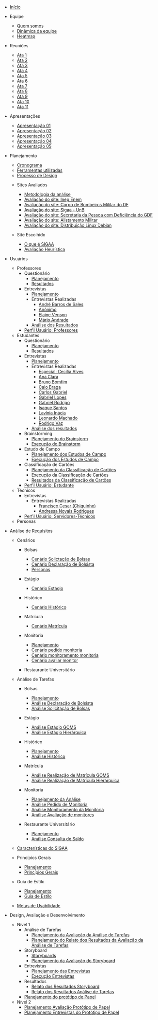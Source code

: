 * [Início](/)

* Equipe
  - [Quem somos](Equipe/QuemSomos.md)
  - [Dinâmica da equipe](Equipe/DinamicaEquipe.md)
  - [Heatmap](Equipe/Heatmap.md)
    
* Reuniões
  - [Ata 1](atas/Ata_01.md)
  - [Ata 2](atas/Ata_02.md)
  - [Ata 3](atas/Ata_03.md)
  - [Ata 4](atas/Ata_04.md)
  - [Ata 5](atas/Ata_05.md)
  - [Ata 6](atas/Ata_06.md)
  - [Ata 7](atas/Ata_07.md)
  - [Ata 8](atas/Ata_08.md)
  - [Ata 9](atas/Ata_09.md)
  - [Ata 10](atas/Ata_10.md)
  - [Ata 11](atas/Ata_11.md)

* Apresentações
  - [Apresentação 01](Entregas/Entrega01.md)
  - [Apresentação 02](Entregas/Entrega02.md)
  - [Apresentação 03](Entregas/Entrega03.md)
  - [Apresentação 04](Entregas/Entrega04.md)
  - [Apresentação 05](Entregas/Entrega5.md)
    
* Planejamento 
  - [Cronograma](planejamento/Cronograma.md)
  - [Ferramentas utilizadas](planejamento/Ferramentas.md)
  - [Processo de Design](planejamento/PlanejamentoDesign.md) 
    
   
  * Sites Avaliados
    - [Metodologia da análise](planejamento/SitesAvaliados/AnaliseSites.md)
    - [Avaliação do site: Inep Enem](planejamento/SitesAvaliados/Site_enem.md)
    - [Avaliação do site:  Corpo de Bombeiros Militar do DF](planejamento/SitesAvaliados/CBMDF.md)
    - [Avaliação do site: Sigaa - UnB](planejamento/SitesAvaliados/Site_Sigaa.md)
    - [Avaliação do site: Secretaria da Pessoa com Deficiência do GDF](planejamento/SitesAvaliados/Site_Secretaria_PND_GDF.md)
    - [Avaliação do site: Alistamento Militar](planejamento/SitesAvaliados/AlistamentoMilitar.md)
    - [Avaliação do site: Distribuição Linux Debian](planejamento/SitesAvaliados/Site_Debian.md)

   * Site Escolhido
     - [O que é SIGAA](planejamento/SiteEscolhidoSIGAA/SIGAA.md)
     - [Avaliação Heurística](planejamento/SiteEscolhidoSIGAA/Avaliação_Heuristica_SIGAA.md)

* Usuários
    * Professores
        * Questionário
            - [Planejamento](PerfilUsuario/Professores/Questionarios/Planejamento.md)
            - [Resultados](PerfilUsuario/Professores/Questionarios/AnaliseResultados.md)
        * Entrevistas
            - [Planejamento](PerfilUsuario/Professores/Entrevistas/PlanejamentoProfessores.md)
            * Entrevistas Realizadas
                - [André Barros de Sales](PerfilUsuario/Professores/Entrevistas/Gravacoes/AndreSales.md)
                - [Anônimo](PerfilUsuario/Professores/Entrevistas/Gravacoes/Anonimo.md)
                - [Elaine Venson](PerfilUsuario/Professores/Entrevistas/Gravacoes/ElaineVenson.md)
                - [Mário Andrade](PerfilUsuario/Professores/Entrevistas/Gravacoes/MarioAndrade.md)
            - [Análise dos Resultados](PerfilUsuario/Professores/Entrevistas/ResultadoEntrevista.md)
        - [Perfil Usuário: Professores](PerfilUsuario/Professores/PerfilProfessor.md)
    * Estudantes
        * Questionário
            - [Planejamento](PerfilUsuario/Estudantes/Questionarios/Planejamento.md)
            - [Resultados](PerfilUsuario/Estudantes/Questionarios/AnáliseResultados.md)
        * Entrevistas
            - [Planejamento](PerfilUsuario/Estudantes/Entrevistas/PlanejamentoEntrevista.md)
            * Entrevistas Realizadas
                - [Especial: Cecília Alves](PerfilUsuario/Estudantes/Entrevistas/Gravacao/CeciliaAlves.md)
                - [Ana Clara](PerfilUsuario/Estudantes/Entrevistas/Gravacao/AnaClara.md)
                - [Bruno Bomfim](PerfilUsuario/Estudantes/Entrevistas/Gravacao/BrunoMartins.md)
                - [Caio Braga](PerfilUsuario/Estudantes/Entrevistas/Gravacao/CaioBraga.md)
                - [Carlos Gabriel](PerfilUsuario/Estudantes/Entrevistas/Gravacao/CarlosGabriel.md)
                - [Gabriel Lopes](PerfilUsuario/Estudantes/Entrevistas/Gravacao/GabrielLopes.md)
                - [Gabriel Rodrigo](PerfilUsuario/Estudantes/Entrevistas/Gravacao/GabrielRodrigo.md)
                - [Isaque Santos](PerfilUsuario/Estudantes/Entrevistas/Gravacao/IsaqueSantos.md)
                - [Lavínia Inácia](PerfilUsuario/Estudantes/Entrevistas/Gravacao/LavíniaInácia.md)
                - [Leonardo Machado](PerfilUsuario/Estudantes/Entrevistas/Gravacao/Leonardo.md)
                - [Rodrigo Vaz](PerfilUsuario/Estudantes/Entrevistas/Gravacao/RodrigoVaz.md)
          -  [Análise dos resultados](PerfilUsuario/Estudantes/Entrevistas/ResultadoEntrevista.md)
      * Brainstorming
        - [Planejamento do Brainstorm](IdentificacaoNecessidadesUsuario/PlanejaBrainstorm.md)
        - [Execução do Brainstorm](IdentificacaoNecessidadesUsuario/ExecBrainstorm.md)
      * Estudo de Campo
        - [Planejamento dos Estudos de Campo](IdentificacaoNecessidadesUsuario/PlanejaEstudosDeCampo.md)
        - [Execução dos Estudos de Campo](IdentificacaoNecessidadesUsuario/DesenvolvimentoEstudosDeCampo.md)
      * Classificação de Cartões
        - [Planejamento da Classificação de Cartões](IdentificacaoNecessidadesUsuario/PlanejaClassificaCartoes.md)
        - [Execução da Classificação de Cartões](IdentificacaoNecessidadesUsuario/DesenvolvimentoClassificaCartoes.md)
        - [Resultados da Classificação de Cartões](IdentificacaoNecessidadesUsuario/ResultadoClassificaCartoes.md)
      - [Perfil Usuário: Estudante](PerfilUsuario/Estudantes/perfilEstudante.md)
    * Técnicos
        * Entrevistas
            * Entrevistas Realizadas
              - [Francisco Cesar (Chiquinho)](PerfilUsuario/Tecnicos/Entrevistas/Gravacao/Francisco(Chiquinho).md)
              - [Andressa Novais Rodrigues](PerfilUsuario/Tecnicos/Entrevistas/Gravacao/Andressa.md)
        - [Perfil Usuário: Servidores-Técnicos](PerfilUsuario/Tecnicos/PerfilServidor.md)
    * Personas
     
* Análise de Requisitos
    * Cenários
      * Bolsas
        - [Cenário Solictação de Bolsas](Requisitos1/Cenarios/Bolsas/SolicitaçãodeBolsas.md)
        - [Cenário Declaração de Bolsista](Requisitos1/Cenarios/Bolsas/DeclaraçãodeBolsista.md)
        - [Personas](Requisitos1/Cenarios/Personas/PersonasBolsas.md)

      * Estágio
        - [Cenário Estágio](Requisitos1/Cenarios/estagio.md)

      * Histórico
        - [Cenário Histórico](Requisitos1/Cenarios/Histórico.md)

      * Matrícula
        - [Cenário Matrícula](Requisitos1/Cenarios/Matricula.md)
      * Monitoria
        - [Planejamento](Requisitos1/Cenarios/Monitoria/Planejamento.md)
        - [Cenário pedido monitoria](Requisitos1/Cenarios/Monitoria/PedidoMonitoria.md)
        - [Cenário monitoramento monitoria](Requisitos1/Cenarios/Monitoria/MonitoramentoMonitoria.md)
        - [Cenário avaliar monitor](Requisitos1/Cenarios/Monitoria/AvaliarMonitor.md)
          
      * Restaurante Universitário
        
    * Análise de Tarefas
      * Bolsas
        - [Planejamento](Requisitos1/AnaliseTarefas/Bolsas/Planejamento.md)
        - [Análise Declaração de Bolsista](Requisitos1/AnaliseTarefas/Bolsas/DeclaraçãodeBolsista2.md)
        - [Análise Solicitação de Bolsas](Requisitos1/AnaliseTarefas/Bolsas/SolicitaçãodeBolsasHTA.md)
       
      * Estágio
        - [Análise Estágio GOMS](Requisitos1/AnaliseTarefas/Estagio/estagioGoms.md)
        - [Análise Estágio Hierárquica](Requisitos1/AnaliseTarefas/Estagio/estagioHierarquica.md)
       
      * Histórico
        - [Planejamento](Requisitos1/AnaliseTarefas/Histórico/Planejamento.md)
        - [Análise Histórico](Requisitos1/AnaliseTarefas/Histórico/AnaliseHistorico.md)

      * Matrícula
        - [Análise Realização de Matrícula GOMS](Requisitos1/AnaliseTarefas/Matrícula/MatriculaGOMS.md)
        - [Análise Realização de Matrícula Hierárquica](Requisitos1/AnaliseTarefas/Matrícula/FazerMatriculaHierarquica.md)
     
      * Monitoria
        - [Planejamento da Análise](Requisitos1/AnaliseTarefas/Monitoria/Planejamento.md)
        - [Análise Pedido de Monitoria](Requisitos1/AnaliseTarefas/Monitoria/AnálisePedidoMonitoria.md)
        - [Análise Monitoramento da Monitoria](Requisitos1/AnaliseTarefas/Monitoria/AnaliseMonitoramentoMonitoria.md)
        - [Análise Avaliação de monitores](Requisitos1/AnaliseTarefas/Monitoria/AnaliseAvaliarMonitor.md)

      * Restaurante Universitário
        - [Planejamento](Requisitos1/AnaliseTarefas/RestauranteUniversitário/Planejamento.md)
        - [Análise Consulta de Saldo](Requisitos1/AnaliseTarefas/RestauranteUniversitário/AnáliseConsultaSaldo.md)
     
    * [Características do SIGAA](Requisitos2/CaracteristicasGerais.md)

    * Princípios Gerais
        - [Planejamento](Requisitos2/principiosGerais/planejamento.md)
        - [Princípios Gerais](Requisitos2/principiosGerais/PrincipiosGerais.md)
    
    * Guia de Estilo
        - [Planejamento](Requisitos2/GuiaEstilo/planejamento.md)
        - [Guia de Estilo](Requisitos2/GuiaEstilo/GuiaEstilo.md)
  
    * [Metas de Usabilidade](Requisitos2/MetasUsabilidade/MetasUsabilidade.md)

* Design, Avaliação e Desenvolvimento
  * Nível 1
    * Análise de Tarefas
      - [Planejamento da Avaliação da Análise de Tarefas](DesignAvaliaçãoDesenvolvimento/Nível1/AnáliseTarefas/PlanejamentoAvaliaçãoAnáliseTarefas.md)
      - [Planejamento do Relato dos Resultados da Avaliação da Análise de Tarefas](DesignAvaliaçãoDesenvolvimento/Nível1/AnáliseTarefas/PlanejamentoRelatoAnáliseTarefas.md)
    * Storyboard
      - [Storyboards](DesignAvaliaçãoDesenvolvimento/Nível1/Storyboard/Storyboards.md)
      - [Planejamento da Avaliação do Storyboard](DesignAvaliaçãoDesenvolvimento/Nível1/Storyboard/PlanejamentoAvaliaçãoStoryboard.md)
    * Entrevistas
      - [Planejamento das Entrevistas](DesignAvaliaçãoDesenvolvimento/Nível1/Entrevistas_Avaliacao/planejamentoEntrevistas.md)
      - [Execução Entrevistas](DesignAvaliaçãoDesenvolvimento/Nível1/Entrevistas_Avaliacao/Execucao_Entrevistas.md)
    * Resultados
      - [Relato dos Resultados Storyboard](DesignAvaliaçãoDesenvolvimento/Nível1/Storyboard/RelatoResultadosStoryboard.md)
      - [Relato dos Resultados Análise de Tarefas](DesignAvaliaçãoDesenvolvimento/Nível1/AnáliseTarefas/RelatoResultadosAnalise.md)
    * [Planejamento do protótipo de Papel](DesignAvaliaçãoDesenvolvimento/Nível1/PrototipodePapel.md)
  * Nível 2
    * [Planejamento Avaliação Protótipo de Papel](DesignAvaliaçãoDesenvolvimento/Nível2/PlanejamentoAvaliacaoPrototipoPapel.md)
    * [Planejamento Entrevistas do Protótipo de Papel](DesignAvaliaçãoDesenvolvimento/Nível2/PlanejamentoEntrevistaPrototipoPapel.md)
